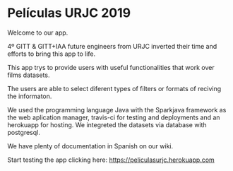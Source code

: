 # Películas URJC 2019

Welcome to our app.

4º GITT & GITT+IAA future engineers from URJC inverted their time and efforts to
bring this app to life.

This app trys to provide users with useful functionalities that work over films datasets.

The users are able to select diferent types of filters or formats of reciving the informaton.

We used the programming language Java with the Sparkjava framework as the web
 aplication manager, travis-ci for testing and deployments and an herokuapp for
  hosting. We integreted the datasets via database with postgresql.

We have plenty of documentation in Spanish on our wiki.

Start testing the app clicking here: https://peliculasurjc.herokuapp.com
